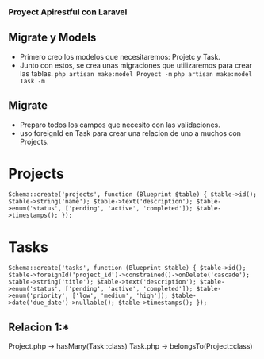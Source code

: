 ### Proyect Apirestful con Laravel
## Migrate y Models
- Primero creo los modelos que necesitaremos: Projetc y Task.
- Junto con estos, se crea unas migraciones que utilizaremos para crear las tablas.
`php artisan make:model Proyect -m`
`php artisan make:model Task -m`

## Migrate
- Preparo todos los campos que necesito con las validaciones.
- uso foreignId en Task para crear una relacion de uno a muchos con Projects.
# Projects
`
Schema::create('projects', function (Blueprint $table) {
            $table->id();
            $table->string('name');
            $table->text('description');
            $table->enum('status', ['pending', 'active', 'completed']);
            $table->timestamps();
        });
`

# Tasks
`
Schema::create('tasks', function (Blueprint $table) {
            $table->id();
            $table->foreignId('project_id')->constrained()->onDelete('cascade');
            $table->string('title');
            $table->text('description');
            $table->enum('status', ['pending', 'active', 'completed']);
            $table->enum('priority', ['low', 'medium', 'high']);
            $table->date('due_date')->nullable();
            $table->timestamps();
        });
`

## Relacion 1:*
Project.php -> hasMany(Task::class)
Task.php -> belongsTo(Project::class)